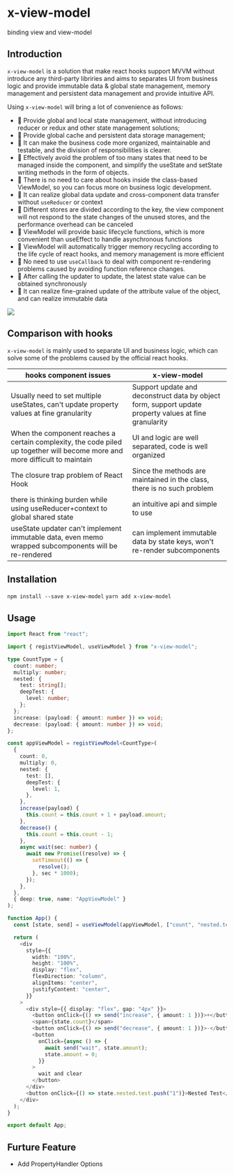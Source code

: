 # x-view-model

binding view and view-model

## Introduction

`x-view-model` is a solution that make react hooks support MVVM without introduce any third-party libriries and aims to separates UI from business logic and provide immutable data & global state management, memory management and persistent data management and provide intuitive API.

Using `x-view-model` will bring a lot of convenience as follows:

- 💼 Provide global and local state management, without introducing reducer or redux and other state management solutions;
- 🌲 Provide global cache and persistent data storage management;
- 🎩 It can make the business code more organized, maintainable and testable, and the division of responsibilities is clearer.
- 🍰 Effectively avoid the problem of too many states that need to be managed inside the component, and simplify the useState and setState writing methods in the form of objects.
- 🍷 There is no need to care about hooks inside the class-based ViewModel, so you can focus more on business logic development.
- 👋 It can realize global data update and cross-component data transfer without `useReducer` or context
- 🌲 Different stores are divided according to the key, the view component will not respond to the state changes of the unused stores, and the performance overhead can be canceled
- 🍳 ViewModel will provide basic lifecycle functions, which is more convenient than useEffect to handle asynchronous functions
- 🍖 ViewModel will automatically trigger memory recycling according to the life cycle of react hooks, and memory management is more efficient
- 🥒 No need to use `useCallback` to deal with component re-rendering problems caused by avoiding function reference changes.
- 🍰 After calling the updater to update, the latest state value can be obtained synchronously
- 👋 It can realize fine-grained update of the attribute value of the object, and can realize immutable data

<img src="https://media.perfma.net/guitar/image/WBLaY17t9r4rqA4NeKQnX.png" />

## Comparison with hooks

`x-view-model` is mainly used to separate UI and business logic, which can solve some of the problems caused by the official react hooks.

| hooks component issues                                                                                                      | x-view-model                                                                                           |
| --------------------------------------------------------------------------------------------------------------------------- | ------------------------------------------------------------------------------------------------------ |
| Usually need to set multiple useStates, can't update property values at fine granularity                                    | Support update and deconstruct data by object form, support update property values at fine granularity |
| When the component reaches a certain complexity, the code piled up together will become more and more difficult to maintain | UI and logic are well separated, code is well organized                                                |
| The closure trap problem of React Hook                                                                                      | Since the methods are maintained in the class, there is no such problem                                |
| there is thinking burden while using useReducer+context to global shared state                                              | an intuitive api and simple to use                                                                     |
| useState updater can't implement immutable data, even memo wrapped subcomponents will be re-rendered                        | can implement immutable data by state keys, won't re-render subcomponents                              |

## Installation

`npm install --save x-view-model`
`yarn add x-view-model`

## Usage

```ts
import React from "react";

import { registViewModel, useViewModel } from "x-view-model";

type CountType = {
  count: number;
  multiply: number;
  nested: {
    test: string[];
    deepTest: {
      level: number;
    };
  };
  increase: (payload: { amount: number }) => void;
  decrease: (payload: { amount: number }) => void;
};

const appViewModel = registViewModel<CountType>(
  {
    count: 0,
    multiply: 0,
    nested: {
      test: [],
      deepTest: {
        level: 1,
      },
    },
    increase(payload) {
      this.count = this.count + 1 + payload.amount;
    },
    decrease() {
      this.count = this.count - 1;
    },
    async wait(sec: number) {
      await new Promise((resolve) => {
        setTimeout(() => {
          resolve();
        }, sec * 1000);
      });
    },
  },
  { deep: true, name: "AppViewModel" }
);

function App() {
  const [state, send] = useViewModel(appViewModel, ["count", "nested.test"]);

  return (
    <div
      style={{
        width: "100%",
        height: "100%",
        display: "flex",
        flexDirection: "column",
        alignItems: "center",
        justifyContent: "center",
      }}
    >
      <div style={{ display: "flex", gap: "4px" }}>
        <button onClick={() => send("increase", { amount: 1 })}>+</button>
        <span>{state.count}</span>
        <button onClick={() => send("decrease", { amount: 1 })}>-</button>
        <button
          onClick={async () => {
            await send("wait", state.amount);
            state.amount = 0;
          }}
        >
          wait and clear
        </button>
      </div>
      <button onClick={() => state.nested.test.push("1")}>Nested Test</button>
    </div>
  );
}

export default App;
```

## Furture Feature

- Add PropertyHandler Options
